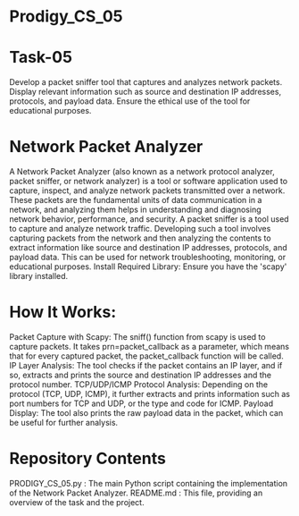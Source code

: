 # Prodigy_CS_05
# Task-05
Develop a packet sniffer tool that captures and analyzes network packets. Display relevant information such as source and destination IP addresses, protocols, and payload data. Ensure the ethical use of the tool for educational purposes.

# Network Packet Analyzer
A Network Packet Analyzer (also known as a network protocol analyzer, packet sniffer, or network analyzer) is a tool or software application used to capture, inspect, and analyze network packets transmitted over a network. These packets are the fundamental units of data communication in a network, and analyzing them helps in understanding and diagnosing network behavior, performance, and security. A packet sniffer is a tool used to capture and analyze network traffic. Developing such a tool involves capturing packets from the network and then analyzing the contents to extract information like source and destination IP addresses, protocols, and payload data. This can be used for network troubleshooting, monitoring, or educational purposes. Install Required Library: Ensure you have the 'scapy' library installed.

# How It Works:
Packet Capture with Scapy: The sniff() function from scapy is used to capture packets. It takes prn=packet_callback as a parameter, which means that for every captured packet, the packet_callback function will be called. IP Layer Analysis: The tool checks if the packet contains an IP layer, and if so, extracts and prints the source and destination IP addresses and the protocol number. TCP/UDP/ICMP Protocol Analysis: Depending on the protocol (TCP, UDP, ICMP), it further extracts and prints information such as port numbers for TCP and UDP, or the type and code for ICMP. Payload Display: The tool also prints the raw payload data in the packet, which can be useful for further analysis.

# Repository Contents
PRODIGY_CS_05.py : The main Python script containing the implementation of the Network Packet Analyzer. README.md : This file, providing an overview of the task and the project.
